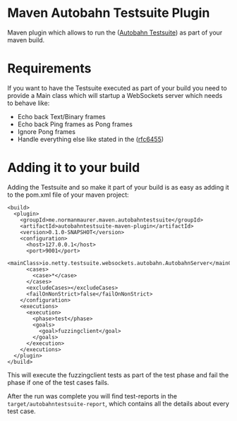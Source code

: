 Maven Autobahn Testsuite Plugin
==============================

Maven plugin which allows to run the ([Autobahn Testsuite](http://autobahn.ws/testsuite/)) as part of your maven build.

# Requirements
If you want to have the Testsuite executed as part of your build you need to provide a Main class which will
startup a WebSockets server which needs to behave like:

* Echo back Text/Binary frames
* Echo back Ping frames as Pong frames
* Ignore Pong frames
* Handle everything else like stated in the ([rfc6455](http://tools.ietf.org/html/rfc6455))


# Adding it to your build
Adding the Testsuite and so make it part of your build is as easy as adding it to the pom.xml file of your
maven project:

    <build>
      <plugin>
        <groupId>me.normanmaurer.maven.autobahntestsuite</groupId>
        <artifactId>autobahntestsuite-maven-plugin</artifactId>
        <version>0.1.0-SNAPSHOT</version>
        <configuration>
          <host>127.0.0.1</host>
          <port>9001</port>
          <mainClass>io.netty.testsuite.websockets.autobahn.AutobahnServer</mainClass>
          <cases>
            <case>*</case>
          </cases>
          <excludeCases></excludeCases>
          <failOnNonStrict>false</failOnNonStrict>
        </configuration>
        <executions>
          <execution>
            <phase>test</phase>
            <goals>
              <goal>fuzzingclient</goal>
            </goals>
          </execution>
        </executions>
      </plugin>
    </build>


This will execute the fuzzingclient tests as part of the test phase and fail the phase if one of the test cases
fails.

After the run was complete you will find test-reports in the `target/autobahntestsuite-report`, which contains all
the details about every test case.


